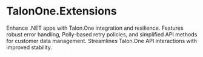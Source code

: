 # TalonOne.Extensions
Enhance .NET apps with Talon.One integration and resilience. Features robust error handling, Polly-based retry policies, and simplified API methods for customer data management. Streamlines Talon.One API interactions with improved stability.
